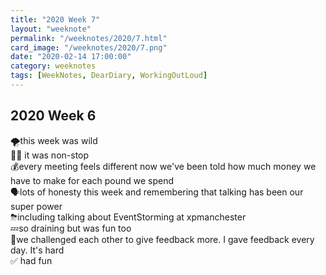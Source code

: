 ```yaml
---
title: "2020 Week 7"
layout: "weeknote"
permalink: "/weeknotes/2020/7.html"
card_image: "/weeknotes/2020/7.png"
date: "2020-02-14 17:00:00"
category: weeknotes
tags: [WeekNotes, DearDiary, WorkingOutLoud]
---
```


## 2020 Week 6

🌪this week was wild <br/>
🏃‍♂️ it was non-stop <br/>
💰every meeting feels different now we've been told how much money we have to make for each pound we spend <br/>
🗣lots of honesty this week and remembering that talking has been our super power <br/>
⛈including talking about EventStorming at xpmanchester<br/>
💤so draining but was fun too<br/>
💖we challenged each other to give feedback more. I gave feedback every day. It's hard<br/>
✅ had fun
